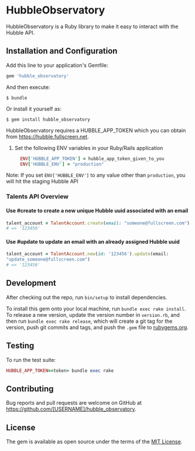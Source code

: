# HubbleObservatory

HubbleObservatory is a Ruby library to make it easy to interact with the Hubble API.

## Installation and Configuration

Add this line to your application's Gemfile:

```ruby
gem 'hubble_observatory'
```

And then execute:

    $ bundle

Or install it yourself as:

    $ gem install hubble_observatory


HubbleObservatory requires a HUBBLE_APP_TOKEN which you can obtain from https://hubble.fullscreen.net.

1. Set the following ENV variables in your Ruby/Rails application

    ```ruby
      ENV['HUBBLE_APP_TOKEN'] = hubble_app_token_given_to_you
      ENV['HUBBLE_ENV'] = "production"
    ```

Note: If you set `ENV['HUBBLE_ENV']` to any value other than
`production`, you will hit the staging Hubble API

### Talents API Overview

#### Use #create to create a new unique Hubble uuid associated with an email

```ruby
talent_account = TalentAccount.create(email: "someone@fullscreen.com")
# => '123456'
```

#### Use #update to update an email with an already assigned Hubble uuid

```ruby
talent_account = TalentAccount.new(id: '123456').update(email:
"update_someone@fullscreen.com")
# => '123456'
```

## Development

After checking out the repo, run `bin/setup` to install dependencies.

To install this gem onto your local machine, run `bundle exec rake install`. To release a new version, update the version number in `version.rb`, and then run `bundle exec rake release`, which will create a git tag for the version, push git commits and tags, and push the `.gem` file to [rubygems.org](https://rubygems.org).

## Testing

To run the test suite:

```ruby
HUBBLE_APP_TOKEN=<token> bundle exec rake
```

## Contributing

Bug reports and pull requests are welcome on GitHub at https://github.com/[USERNAME]/hubble_observatory.


## License

The gem is available as open source under the terms of the [MIT License](http://opensource.org/licenses/MIT).


